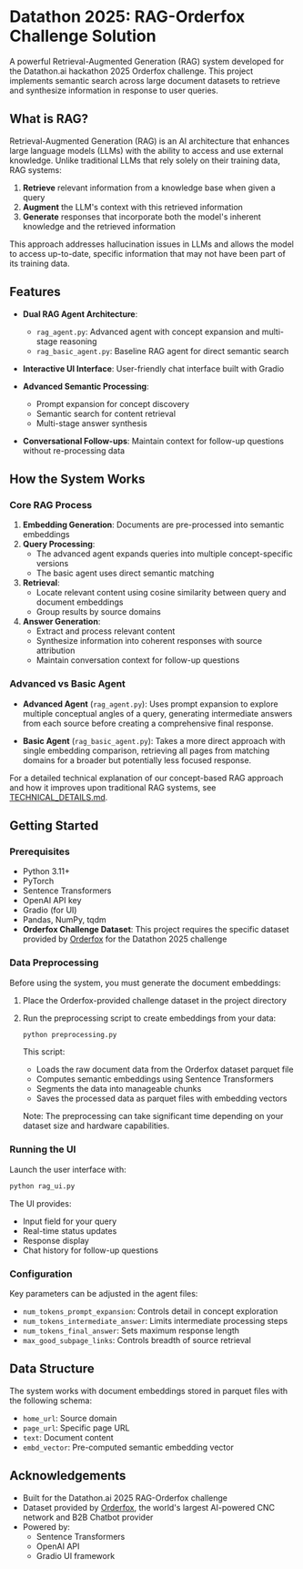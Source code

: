 # Datathon 2025: RAG-Orderfox Challenge Solution

A powerful Retrieval-Augmented Generation (RAG) system developed for the Datathon.ai hackathon 2025 Orderfox challenge. This project implements semantic search across large document datasets to retrieve and synthesize information in response to user queries.

## What is RAG?

Retrieval-Augmented Generation (RAG) is an AI architecture that enhances large language models (LLMs) with the ability to access and use external knowledge. Unlike traditional LLMs that rely solely on their training data, RAG systems:

1. **Retrieve** relevant information from a knowledge base when given a query
2. **Augment** the LLM's context with this retrieved information
3. **Generate** responses that incorporate both the model's inherent knowledge and the retrieved information

This approach addresses hallucination issues in LLMs and allows the model to access up-to-date, specific information that may not have been part of its training data.

## Features

- **Dual RAG Agent Architecture**:
  - `rag_agent.py`: Advanced agent with concept expansion and multi-stage reasoning
  - `rag_basic_agent.py`: Baseline RAG agent for direct semantic search
  
- **Interactive UI Interface**: User-friendly chat interface built with Gradio
  
- **Advanced Semantic Processing**:
  - Prompt expansion for concept discovery
  - Semantic search for content retrieval
  - Multi-stage answer synthesis
  
- **Conversational Follow-ups**: Maintain context for follow-up questions without re-processing data

## How the System Works

### Core RAG Process

1. **Embedding Generation**: Documents are pre-processed into semantic embeddings
2. **Query Processing**: 
   - The advanced agent expands queries into multiple concept-specific versions
   - The basic agent uses direct semantic matching
3. **Retrieval**: 
   - Locate relevant content using cosine similarity between query and document embeddings
   - Group results by source domains
4. **Answer Generation**:
   - Extract and process relevant content
   - Synthesize information into coherent responses with source attribution
   - Maintain conversation context for follow-up questions

### Advanced vs Basic Agent

- **Advanced Agent** (`rag_agent.py`): Uses prompt expansion to explore multiple conceptual angles of a query, generating intermediate answers from each source before creating a comprehensive final response.

- **Basic Agent** (`rag_basic_agent.py`): Takes a more direct approach with single embedding comparison, retrieving all pages from matching domains for a broader but potentially less focused response.

For a detailed technical explanation of our concept-based RAG approach and how it improves upon traditional RAG systems, see [TECHNICAL_DETAILS.md](TECHNICAL_DETAILS.md).

## Getting Started

### Prerequisites

- Python 3.11+
- PyTorch
- Sentence Transformers
- OpenAI API key
- Gradio (for UI)
- Pandas, NumPy, tqdm
- **Orderfox Challenge Dataset**: This project requires the specific dataset provided by [Orderfox](https://www.orderfox.com) for the Datathon 2025 challenge

### Data Preprocessing

Before using the system, you must generate the document embeddings:

1. Place the Orderfox-provided challenge dataset in the project directory
2. Run the preprocessing script to create embeddings from your data:
   ```bash
   python preprocessing.py
   ```

   This script:
   - Loads the raw document data from the Orderfox dataset parquet file
   - Computes semantic embeddings using Sentence Transformers
   - Segments the data into manageable chunks
   - Saves the processed data as parquet files with embedding vectors

   Note: The preprocessing can take significant time depending on your dataset size and hardware capabilities.

### Running the UI

Launch the user interface with:

```bash
python rag_ui.py
```

The UI provides:
- Input field for your query
- Real-time status updates
- Response display
- Chat history for follow-up questions

### Configuration

Key parameters can be adjusted in the agent files:
- `num_tokens_prompt_expansion`: Controls detail in concept exploration
- `num_tokens_intermediate_answer`: Limits intermediate processing steps
- `num_tokens_final_answer`: Sets maximum response length
- `max_good_subpage_links`: Controls breadth of source retrieval

## Data Structure

The system works with document embeddings stored in parquet files with the following schema:
- `home_url`: Source domain
- `page_url`: Specific page URL
- `text`: Document content
- `embd_vector`: Pre-computed semantic embedding vector

## Acknowledgements

- Built for the Datathon.ai 2025 RAG-Orderfox challenge
- Dataset provided by [Orderfox](https://www.orderfox.com), the world's largest AI-powered CNC network and B2B Chatbot provider
- Powered by:
  - Sentence Transformers
  - OpenAI API
  - Gradio UI framework
